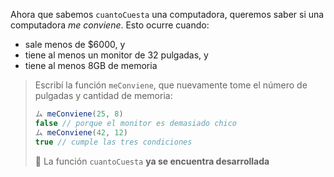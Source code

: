 Ahora que sabemos `cuantoCuesta` una computadora, queremos saber si una computadora _me conviene_. Esto ocurre cuando: 

* sale menos de $6000, y
* tiene al menos un monitor de 32 pulgadas, y
* tiene al menos 8GB de memoria

> Escribí la función `meConviene`, que nuevamente tome el número de pulgadas y cantidad de memoria: 
> 
> ```javascript
> ム meConviene(25, 8)
> false // porque el monitor es demasiado chico
> ム meConviene(42, 12)
> true // cumple las tres condiciones
> ```
> 
> :memo: La función `cuantoCuesta` **ya se encuentra desarrollada**

